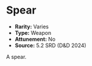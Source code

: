 # Spear

- **Rarity:** Varies
- **Type:** Weapon
- **Attunement:** No
- **Source:** 5.2 SRD (D&D 2024)

A spear.
